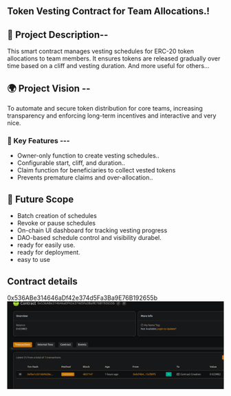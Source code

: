 ## Token Vesting Contract for Team Allocations.!

## 📖 Project Description--

This smart contract manages vesting    schedules for ERC-20 token allocations to team members. It ensures tokens are released gradually over time based on a cliff and vesting duration. And more useful for others... 

## 🌍 Project Vision --

To automate and secure token distribution for core teams, increasing transparency and enforcing long-term incentives and interactive and very nice.

### 🔑 Key Features ---

- Owner-only function to create vesting schedules..
- Configurable start, cliff, and duration..
- Claim function for beneficiaries to collect vested tokens
- Prevents premature claims and over-allocation..

## 🚀 Future Scope

- Batch creation of schedules
- Revoke or pause schedules
- On-chain UI dashboard for tracking vesting progress
- DAO-based schedule control and visibility durabel.
- ready for easily use.
- ready for deployment.
- easy to use

## Contract details
0x536ABe314646aDf42e374d5Fa3Ba9E76B192655b![alt text](image.png)
